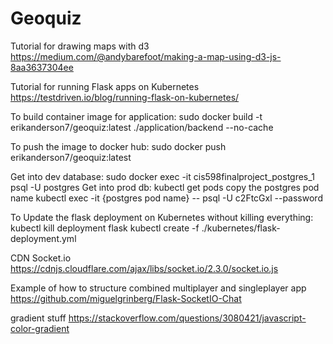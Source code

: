 # Geoquiz

Tutorial for drawing maps with d3
https://medium.com/@andybarefoot/making-a-map-using-d3-js-8aa3637304ee

Tutorial for running Flask apps on Kubernetes
https://testdriven.io/blog/running-flask-on-kubernetes/

To build container image for application:
sudo docker build -t erikanderson7/geoquiz:latest ./application/backend --no-cache

To push the image to docker hub:
sudo docker push erikanderson7/geoquiz:latest

Get into dev database:
sudo docker exec -it cis598finalproject_postgres_1 psql -U postgres
Get into prod db:
kubectl get pods
copy the postgres pod name
kubectl exec -it {postgres pod name} -- psql -U c2FtcGxl --password

To Update the flask deployment on Kubernetes without killing everything:
kubectl kill deployment flask
kubectl create -f ./kubernetes/flask-deployment.yml


CDN Socket.io
https://cdnjs.cloudflare.com/ajax/libs/socket.io/2.3.0/socket.io.js

Example of how to structure combined multiplayer and singleplayer app
https://github.com/miguelgrinberg/Flask-SocketIO-Chat

gradient stuff
https://stackoverflow.com/questions/3080421/javascript-color-gradient


